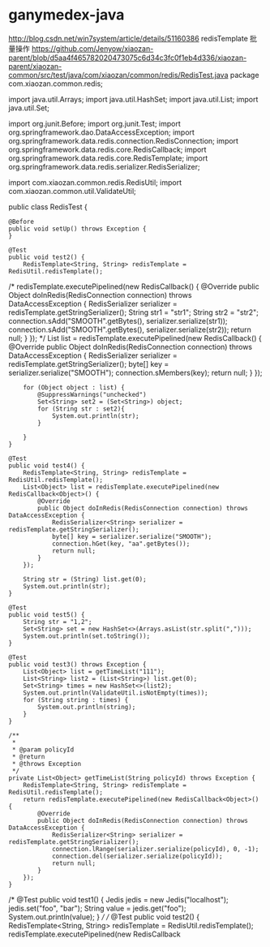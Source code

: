 # ganymedex-java

http://blog.csdn.net/win7system/article/details/51160386 redisTemplate 批量操作
https://github.com/Jenyow/xiaozan-parent/blob/d5aa4f465782020473075c6d34c3fc0f1eb4d336/xiaozan-parent/xiaozan-common/src/test/java/com/xiaozan/common/redis/RedisTest.java
package com.xiaozan.common.redis;

import java.util.Arrays;
import java.util.HashSet;
import java.util.List;
import java.util.Set;

import org.junit.Before;
import org.junit.Test;
import org.springframework.dao.DataAccessException;
import org.springframework.data.redis.connection.RedisConnection;
import org.springframework.data.redis.core.RedisCallback;
import org.springframework.data.redis.core.RedisTemplate;
import org.springframework.data.redis.serializer.RedisSerializer;

import com.xiaozan.common.redis.RedisUtil;
import com.xiaozan.common.util.ValidateUtil;

public class RedisTest {

	@Before
	public void setUp() throws Exception {
	}
	
	@Test
	public void test2() {
		RedisTemplate<String, String> redisTemplate = RedisUtil.redisTemplate();
/*
		redisTemplate.executePipelined(new RedisCallback<Object>() {
			@Override
			public Object doInRedis(RedisConnection connection) throws DataAccessException {
				RedisSerializer<String> serializer = redisTemplate.getStringSerializer();
				String str1 = "str1";
				String str2 = "str2";
				connection.sAdd("SMOOTH".getBytes(), serializer.serialize(str1));
				connection.sAdd("SMOOTH".getBytes(), serializer.serialize(str2));
				return null;
			}
		});
*/
		List<Object> list = redisTemplate.executePipelined(new RedisCallback<Object>() {
			@Override
			public Object doInRedis(RedisConnection connection) throws DataAccessException {
				RedisSerializer<String> serializer = redisTemplate.getStringSerializer();
				byte[] key = serializer.serialize("SMOOTH");
				connection.sMembers(key);
				return null;
			}
		});
		
		for (Object object : list) {
			@SuppressWarnings("unchecked")
			Set<String> set2 = (Set<String>) object;
			for (String str : set2){
				System.out.println(str);
			}
			
		}
	}
	
	@Test
	public void test4() {
		RedisTemplate<String, String> redisTemplate = RedisUtil.redisTemplate();
		List<Object> list = redisTemplate.executePipelined(new RedisCallback<Object>() {
			@Override
			public Object doInRedis(RedisConnection connection) throws DataAccessException {
				RedisSerializer<String> serializer = redisTemplate.getStringSerializer();
				byte[] key = serializer.serialize("SMOOTH");
				connection.hGet(key, "aa".getBytes());
				return null;
			}
		});
		
		String str = (String) list.get(0);
		System.out.println(str);
	}
	
	@Test
	public void test5() {
		String str = "1,2";
		Set<String> set = new HashSet<>(Arrays.asList(str.split(",")));
		System.out.println(set.toString());
	}
	
	@Test
	public void test3() throws Exception {
		List<Object> list = getTimeList("111");
		List<String> list2 = (List<String>) list.get(0);
		Set<String> times = new HashSet<>(list2);
		System.out.println(ValidateUtil.isNotEmpty(times));
		for (String string : times) {
			System.out.println(string);
		}
	}
	
	/**
	 * 
	 * @param policyId
	 * @return
	 * @throws Exception
	 */
	private List<Object> getTimeList(String policyId) throws Exception {
		RedisTemplate<String, String> redisTemplate = RedisUtil.redisTemplate();
		return redisTemplate.executePipelined(new RedisCallback<Object>() {
			@Override
			public Object doInRedis(RedisConnection connection) throws DataAccessException {
				RedisSerializer<String> serializer = redisTemplate.getStringSerializer();
				connection.lRange(serializer.serialize(policyId), 0, -1);
				connection.del(serializer.serialize(policyId));
				return null;
			}
		});
	}
	
/*
	@Test
	public void test1() {
		Jedis jedis = new Jedis("localhost");
		jedis.set("foo", "bar");
		String value = jedis.get("foo");
		System.out.println(value);
	}
*/
	/*
	@Test
	public void test2() {
		RedisTemplate<String, String> redisTemplate = RedisUtil.redisTemplate();
		redisTemplate.executePipelined(new RedisCallback<Object>() {
			@Override
			public Object doInRedis(RedisConnection connection) throws DataAccessException {
				RedisSerializer<String> serializer = redisTemplate.getStringSerializer();
				List<Map<String, Object>> list = new ArrayList<>();
				Map<String, Object> map1 = new HashMap<>();
				map1.put("hkey1", "value1");
				map1.put("hkey2", "value2");
				list.add(map1);
				for (Map<String, Object> map : list) {
					for (String mapkey : map.keySet()) {  
						byte[] key = serializer.serialize("hash");
						byte[] field = serializer.serialize(mapkey);
						byte[] value = serializer.serialize(map.get(mapkey).toString());
						connection.hSet(key, field, value);
					}  
				}
				return null;
			}
		});
		List<Object> list = redisTemplate.executePipelined(new RedisCallback<Object>() {
			@Override
			public Object doInRedis(RedisConnection connection) throws DataAccessException {
				RedisSerializer<String> serializer = redisTemplate.getStringSerializer();
				byte[] key = serializer.serialize("hash");
				connection.hGetAll(key);
				return null;
			}
		});
		
		for (Object object : list) {
			System.out.println(object.toString());
		}
	}
	
	@Test
	public void test3() {
		RedisTemplate<String, String> redisTemplate = RedisUtil.redisTemplate();
		List<Object> list = redisTemplate.executePipelined(new RedisCallback<Object>() {
			@Override
			public Object doInRedis(RedisConnection connection) throws DataAccessException {
				StringBuffer key = new StringBuffer();
				key.append("SMOOTH");
				key.append(":");
				key.append("4733887");
				connection.sMembers(key.toString().getBytes());
				return null;
			}
		});
		
		System.out.println(list.get(0).toString());
		Set<String> sets = (Set<String>) list.get(0);
		for (String set: sets) {
			System.out.println(set);
		}
			
	}
	@Test
	public void test4() {
		RedisTemplate<String, String> redisTemplate = RedisUtil.redisTemplate();
		List<Object> list = redisTemplate.executePipelined(new RedisCallback<Object>() {
			@Override
			public Object doInRedis(RedisConnection connection) throws DataAccessException {
				connection.sIsMember("SMOOTH".getBytes(), "4733887".getBytes());
				return null;
			}
		});
		
		System.out.println(list.get(0).toString());
		boolean is = (boolean) list.get(0);
		System.out.println(is);
			
	}
	*/
	
	@SuppressWarnings("unchecked")
	@Test
	public void testMembers() {
		Set<String> sets = (Set<String>) members().get(0);
		if (sets == null || sets.isEmpty()) {
			System.out.println("set is null");
		} else {
			System.out.println("set is not null");
			for (String b : sets) {
				System.out.println(b);
			}
			
		}
	
	}
	
	public List<Object> members() {
		RedisTemplate<String, String> redisTemplate = RedisUtil.redisTemplate();
		return redisTemplate.executePipelined(new RedisCallback<Object>() {
			@Override
			public Object doInRedis(RedisConnection connection) throws DataAccessException {
				RedisSerializer<String> serializer = redisTemplate.getStringSerializer();
				connection.sMembers(serializer.serialize("set1"));
				return null;
			}
		});
	}
